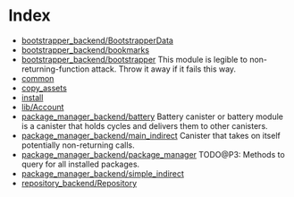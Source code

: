 # Index

* [bootstrapper_backend/BootstrapperData](bootstrapper_backend/BootstrapperData.md) 
* [bootstrapper_backend/bookmarks](bootstrapper_backend/bookmarks.md) 
* [bootstrapper_backend/bootstrapper](bootstrapper_backend/bootstrapper.md) This module is legible to non-returning-function attack. Throw it away if it fails this way.
* [common](common.md) 
* [copy_assets](copy_assets.md) 
* [install](install.md) 
* [lib/Account](lib/Account.md) 
* [package_manager_backend/battery](package_manager_backend/battery.md) Battery canister or battery module is a canister that holds cycles and delivers them to other canisters.
* [package_manager_backend/main_indirect](package_manager_backend/main_indirect.md) Canister that takes on itself potentially non-returning calls.
* [package_manager_backend/package_manager](package_manager_backend/package_manager.md) TODO@P3: Methods to query for all installed packages.
* [package_manager_backend/simple_indirect](package_manager_backend/simple_indirect.md) 
* [repository_backend/Repository](repository_backend/Repository.md) 
